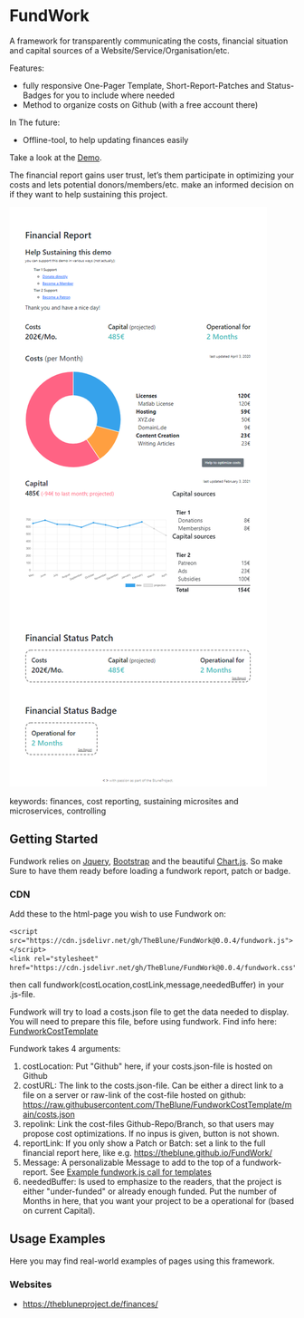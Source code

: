 # FundWork
 A framework for transparently communicating the costs, financial situation and capital sources of a Website/Service/Organisation/etc.

 Features:

 - fully responsive One-Pager Template, Short-Report-Patches and Status-Badges for you to include where needed
 - Method to organize costs on Github (with a free account there)

 In The future:
 - Offline-tool, to help updating finances easily

Take a look at the [Demo](https://theblune.github.io/FundWork/).

The financial report gains user trust, let’s them participate in optimizing your costs and lets potential donors/members/etc. make an informed decision on if they want to help sustaining this project.

![Image of the Full Report](https://github.com/TheBlune/FundWork/blob/5385f20bf162f480c55fde7553e8c69ae2ca4bf4/docs/demo-image.png)

 keywords: finances, cost reporting, sustaining microsites and microservices, controlling

## Getting Started
Fundwork relies on [Jquery](https://jquery.com/), [Bootstrap](https://getbootstrap.com/) and the beautiful [Chart.js](https://www.chartjs.org/). So make Sure to have them ready before loading a fundwork report, patch or badge.

### CDN
Add these to the html-page you wish to use Fundwork on:

    <script src="https://cdn.jsdelivr.net/gh/TheBlune/FundWork@0.0.4/fundwork.js"></script>
    <link rel="stylesheet" href="https://cdn.jsdelivr.net/gh/TheBlune/FundWork@0.0.4/fundwork.css">

then call
  fundwork(costLocation,costLink,message,neededBuffer)
in your .js-file.

Fundwork will try to load a costs.json file to get the data needed to display. You will need to prepare this file, before using fundwork. Find info here:  [FundworkCostTemplate](https://github.com/TheBlune/FundworkCostTemplate)

Fundwork takes 4 arguments:

1. costLocation: Put "Github" here, if your costs.json-file is hosted on Github
2. costURL: The link to the costs.json-file. Can be either a direct link to a file on a server or raw-link of the cost-file hosted on github: https://raw.githubusercontent.com/TheBlune/FundworkCostTemplate/main/costs.json
3. repolink: Link the cost-files Github-Repo/Branch, so that users may propose cost optimizations. If no inpus is given, button is not shown.
4. reportLink: If you only show a Patch or Batch: set a link to the full financial report here, like e.g. https://theblune.github.io/FundWork/ 
5. Message: A personalizable Message to add to the top of a fundwork-report. See [Example fundwork.js call for templates](https://github.com/TheBlune/FundWork/blob/8c8cef6722daf90d903f8a8abe49ae581e295357/docs/script.js)
6. neededBuffer: Is used to emphasize to the readers, that the project is either "under-funded" or already enough funded. Put the number of Months in here, that you want your project to be a operational for (based on current Capital).

## Usage Examples 
Here you may find real-world examples of pages using this framework.
### Websites
- https://thebluneproject.de/finances/

